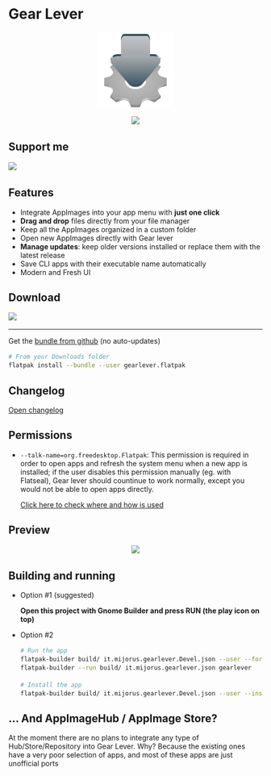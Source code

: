 # Gear Lever


<p align="center">
  <img width="150" src="data/icons/hicolor/scalable/apps/it.mijorus.gearlever.svg">
</p>

<p align="center"><a href="https://flatstat.mijorus.it/app/it.mijorus.gearlever"  align="center"><img width="150" src="https://img.shields.io/endpoint?url=https://flathub-stats-backend.vercel.app/badges/it.mijorus.gearlever/shields.io.json"></a></p>

##  Support me

<a href="https://ko-fi.com/mijorus" align="center">
  <img width="250" src="https://mijorus.it/kofi-support.png">
</a>


## Features
- Integrate AppImages into your app menu with **just one click**
- **Drag and drop** files directly from your file manager
- Keep all the AppImages organized in a custom folder
- Open new AppImages directly with Gear lever
- **Manage updates**: keep older versions installed or replace them with the latest release
- Save CLI apps with their executable name automatically
- Modern and Fresh UI

## Download
<a href="https://flathub.org/apps/details/it.mijorus.gearlever" align="center">
  <img width="200" src="https://flathub.org/assets/badges/flathub-badge-i-en.png">
</a>

___

Get the [bundle from github](https://github.com/mijorus/gearlever/releases) (no auto-updates)
```sh
# From your Downloads folder
flatpak install --bundle --user gearlever.flatpak
```

## Changelog
[Open changelog](https://gearlever.mijorus.it/changelog)

## Permissions

- `--talk-name=org.freedesktop.Flatpak`: This permission is required in order to open apps and refresh the system menu when a new app is installed; if the user disables this permission manually (eg. with Flatseal), Gear lever should countinue to work normally, except you would not be able to open apps directly.

  [Click here to check where and how is used](https://github.com/search?q=repo%3Amijorus%2Fgearlever%20host_sh%20host_threaded_sh&type=code)

## Preview
<p align="center">
  <img width="850" src="https://raw.githubusercontent.com/mijorus/gearlever/master/docs/gearlever3.png">
</p>

## Building and running
- Option #1 (suggested)

  **Open this project with Gnome Builder and press RUN (the play icon on top)**

- Option #2
  ```sh
  # Run the app
  flatpak-builder build/ it.mijorus.gearlever.Devel.json --user --force-clean
  flatpak-builder --run build/ it.mijorus.gearlever.json gearlever

  # Install the app
  flatpak-builder build/ it.mijorus.gearlever.Devel.json --user --install --force-clean
  ```

## ... And AppImageHub / AppImage Store?
At the moment there are no plans to integrate any type of Hub/Store/Repository into Gear Lever.
Why? Because the existing ones have a very poor selection of apps, and most of these apps are just unofficial ports


